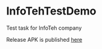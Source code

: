 # InfoTehTestDemo
Test task for InfoTeh company

Release APK is published [here](https://drive.google.com/file/d/0BwJ_JN2XTKnhU0dvWHpENFVGQW8/view?usp=sharing&resourcekey=0-DVu-XCVt0XCYvfg6wEJU6g)
